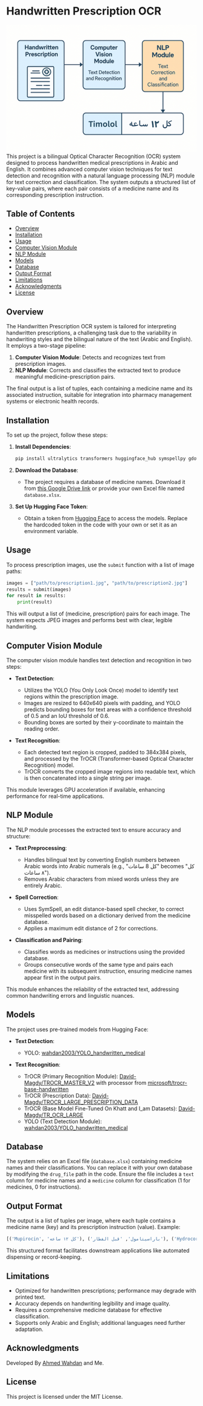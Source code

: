 # Handwritten Prescription OCR
![](Illustration.png)
This project is a bilingual Optical Character Recognition (OCR) system designed to process handwritten medical prescriptions in Arabic and English. It combines advanced computer vision techniques for text detection and recognition with a natural language processing (NLP) module for text correction and classification. The system outputs a structured list of key-value pairs, where each pair consists of a medicine name and its corresponding prescription instruction.

## Table of Contents

- [Overview](#overview)
- [Installation](#installation)
- [Usage](#usage)
- [Computer Vision Module](#computer-vision-module)
- [NLP Module](#nlp-module)
- [Models](#models)
- [Database](#database)
- [Output Format](#output-format)
- [Limitations](#limitations)
- [Acknowledgments](#acknowledgments)
- [License](#license)

## Overview

The Handwritten Prescription OCR system is tailored for interpreting handwritten prescriptions, a challenging task due to the variability in handwriting styles and the bilingual nature of the text (Arabic and English). It employs a two-stage pipeline:

1. **Computer Vision Module**: Detects and recognizes text from prescription images.
2. **NLP Module**: Corrects and classifies the extracted text to produce meaningful medicine-prescription pairs.

The final output is a list of tuples, each containing a medicine name and its associated instruction, suitable for integration into pharmacy management systems or electronic health records.

## Installation

To set up the project, follow these steps:

1. **Install Dependencies**:
   ```bash
   pip install ultralytics transformers huggingface_hub symspellpy gdown
   ```

2. **Download the Database**:
   - The project requires a database of medicine names. Download it from [this Google Drive link](https://drive.google.com/uc?id=1iKhMK4R6HP3kq3v4pLONPXArtVYAPn2D) or provide your own Excel file named `database.xlsx`.

3. **Set Up Hugging Face Token**:
   - Obtain a token from [Hugging Face](https://huggingface.co/settings/tokens) to access the models. Replace the hardcoded token in the code with your own or set it as an environment variable.

## Usage

To process prescription images, use the `submit` function with a list of image paths:

```python
images = ["path/to/prescription1.jpg", "path/to/prescription2.jpg"]
results = submit(images)
for result in results:
    print(result)
```

This will output a list of (medicine, prescription) pairs for each image. The system expects JPEG images and performs best with clear, legible handwriting.

## Computer Vision Module

The computer vision module handles text detection and recognition in two steps:

- **Text Detection**:
  - Utilizes the YOLO (You Only Look Once) model to identify text regions within the prescription image.
  - Images are resized to 640x640 pixels with padding, and YOLO predicts bounding boxes for text areas with a confidence threshold of 0.5 and an IoU threshold of 0.6.
  - Bounding boxes are sorted by their y-coordinate to maintain the reading order.

- **Text Recognition**:
  - Each detected text region is cropped, padded to 384x384 pixels, and processed by the TrOCR (Transformer-based Optical Character Recognition) model.
  - TrOCR converts the cropped image regions into readable text, which is then concatenated into a single string per image.

This module leverages GPU acceleration if available, enhancing performance for real-time applications.

## NLP Module

The NLP module processes the extracted text to ensure accuracy and structure:

- **Text Preprocessing**:
  - Handles bilingual text by converting English numbers between Arabic words into Arabic numerals (e.g., "كل 8 ساعات" becomes "كل ٨ ساعات").
  - Removes Arabic characters from mixed words unless they are entirely Arabic.

- **Spell Correction**:
  - Uses SymSpell, an edit distance-based spell checker, to correct misspelled words based on a dictionary derived from the medicine database.
  - Applies a maximum edit distance of 2 for corrections.

- **Classification and Pairing**:
  - Classifies words as medicines or instructions using the provided database.
  - Groups consecutive words of the same type and pairs each medicine with its subsequent instruction, ensuring medicine names appear first in the output pairs.

This module enhances the reliability of the extracted text, addressing common handwriting errors and linguistic nuances.

## Models

The project uses pre-trained models from Hugging Face:

- **Text Detection**:
  - YOLO: [wahdan2003/YOLO_handwritten_medical](https://huggingface.co/wahdan2003/YOLO_handwritten_medical)

- **Text Recognition**:
  - TrOCR (Primary Recognition Module): [David-Magdy/TROCR_MASTER_V2](https://huggingface.co/David-Magdy/TROCR_MASTER_V2) with processor from [microsoft/trocr-base-handwritten](https://huggingface.co/microsoft/trocr-base-handwritten)
  - TrOCR (Prescription Data): [David-Magdy/TROCR_LARGE_PRESCRIPTION_DATA](https://huggingface.co/David-Magdy/TROCR_LARGE_PRESCRIPTION_DATA)
  - TrOCR (Base Model Fine-Tuned On Khatt and I_am Datasets): [David-Magdy/TR_OCR_LARGE](https://huggingface.co/David-Magdy/TR_OCR_LARGE)
  - YOLO (Text Detection Module): [wahdan2003/YOLO_handwritten_medical](https://huggingface.co/wahdan2003/YOLO_handwritten_medical)


## Database

The system relies on an Excel file (`database.xlsx`) containing medicine names and their classifications. You can replace it with your own database by modifying the `drug_file` path in the code. Ensure the file includes a `text` column for medicine names and a `medicine` column for classification (1 for medicines, 0 for instructions).

## Output Format

The output is a list of tuples per image, where each tuple contains a medicine name (key) and its prescription instruction (value). Example:

```python
[('Mupirocin', 'كل ١٢ ساعه'), ('باراسيتامول', 'قبل الفطار'), ('Hydrocortisone', 'مرتين يوميا')]
```

This structured format facilitates downstream applications like automated dispensing or record-keeping.

## Limitations

- Optimized for handwritten prescriptions; performance may degrade with printed text.
- Accuracy depends on handwriting legibility and image quality.
- Requires a comprehensive medicine database for effective classification.
- Supports only Arabic and English; additional languages need further adaptation.

## Acknowledgments

Developed By [Ahmed Wahdan](https://github.com/Ahmedwahdan2003) and Me.

## License

This project is licensed under the MIT License.
